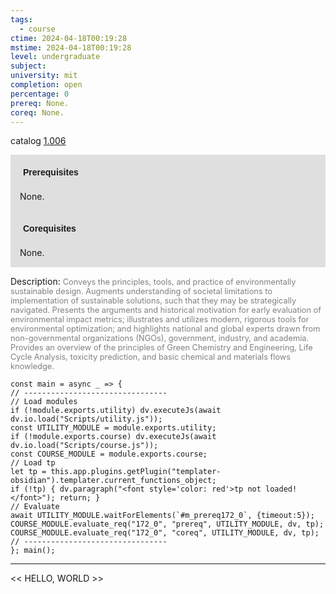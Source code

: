 ```yaml
---
tags:
  - course
ctime: 2024-04-18T00:19:28
mstime: 2024-04-18T00:19:28
level: undergraduate
subject: 
university: mit
completion: open
percentage: 0
prereq: None.
coreq: None.
---
```


catalog [1.006](http://student.mit.edu/catalog/m1a.html#1.006)

<span style="display: block; padding: 15px; background-color: rgb(100, 100, 100, 0.2);"><font id="m_prereq172_0" style="display: block; font-family: Arial, sans-serif; font-weight: bold; padding: 5px">Prerequisites</font><br><span id="prereq172_0">None.</span></span>
<span style="display: block; padding: 15px; background-color: rgb(100, 100, 100, 0.2);"><font id="m_coreq172_0" style="display: block; font-family: Arial, sans-serif; font-weight: bold; padding: 5px">Corequisites</font><br><span id="coreq172_0">None.</span></span>

<font style="">Description:</font>
<font style="color: grey; font-size: 0.8rem;">Conveys the principles, tools, and practice of environmentally sustainable design. Augments understanding of societal limitations to implementation of sustainable solutions, such that they may be strategically navigated. Presents the arguments and historical motivation for early evaluation of environmental impact metrics; illustrates and utilizes modern, rigorous tools for environmental optimization; and highlights national and global experts drawn from non-governmental organizations (NGOs), government, industry, and academia. Provides an overview of the principles of Green Chemistry and Engineering, Life Cycle Analysis, toxicity prediction, and basic chemical and materials flows knowledge.</font>

```dataviewjs
const main = async _ => {
// --------------------------------
// Load modules
if (!module.exports.utility) dv.executeJs(await dv.io.load("Scripts/utility.js"));
const UTILITY_MODULE = module.exports.utility;
if (!module.exports.course) dv.executeJs(await dv.io.load("Scripts/course.js"));
const COURSE_MODULE = module.exports.course;
// Load tp
let tp = this.app.plugins.getPlugin("templater-obsidian").templater.current_functions_object;
if (!tp) { dv.paragraph("<font style='color: red'>tp not loaded!</font>"); return; }
// Evaluate
await UTILITY_MODULE.waitForElements(`#m_prereq172_0`, {timeout:5});
COURSE_MODULE.evaluate_req("172_0", "prereq", UTILITY_MODULE, dv, tp);
COURSE_MODULE.evaluate_req("172_0", "coreq", UTILITY_MODULE, dv, tp);
// --------------------------------
}; main();
```

---

<< HELLO, WORLD >>
